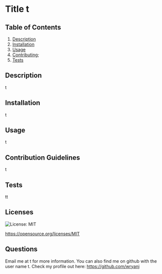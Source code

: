 
# Title t
## Table of Contents
1. [Description](#Description)
2. [Installation](#Installation)
3. [Usage](#Usage)
4. [Contributing](#Contributing);
5. [Tests](#Tests)
## Description
t
## Installation
t
## Usage
t
## Contribution Guidelines
t
## Tests
tt
## Licenses
![License: MIT](https://img.shields.io/badge/License-MIT-yellow.svg)

https://opensource.org/licenses/MIT
## Questions
Email me at t for more information.
You can also find me on github with the user name t. 
Check my profile out here: https://github.com/wryanj
